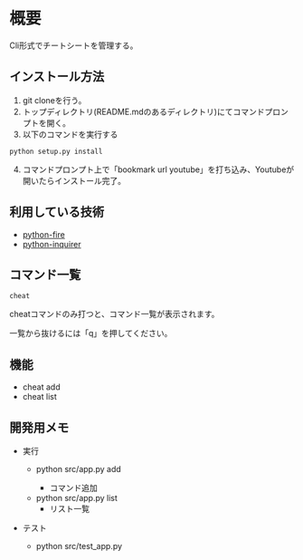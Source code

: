 # 概要

Cli形式でチートシートを管理する。

## インストール方法

1. git cloneを行う。
2. トップディレクトリ(README.mdのあるディレクトリ)にてコマンドプロンプトを開く。
3. 以下のコマンドを実行する

```cli
python setup.py install
```

4. コマンドプロンプト上で「bookmark url youtube」を打ち込み、Youtubeが開いたらインストール完了。

## 利用している技術

- [python-fire](https://github.com/google/python-fire/blob/master/docs/guide.md)
- [python-inquirer](https://github.com/magmax/python-inquirer)

## コマンド一覧

```shell
cheat
```

cheatコマンドのみ打つと、コマンド一覧が表示されます。

一覧から抜けるには「q」を押してください。

## 機能

- cheat add <name> <url>
- cheat list

## 開発用メモ

- 実行
  - python src/app.py add <APP> <COMMAND>
    - コマンド追加
  - python src/app.py list
    - リスト一覧

- テスト
  - python src/test_app.py